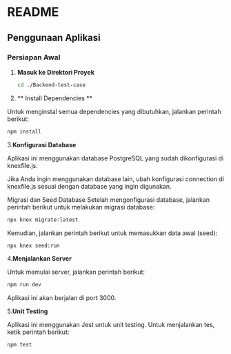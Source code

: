 # README

## Penggunaan Aplikasi

### Persiapan Awal

1. **Masuk ke Direktori Proyek**

   ```bash
   cd ./Backend-test-case
   ```

2. ** Install Dependencies **

Untuk menginstal semua dependencies yang dibutuhkan, jalankan perintah berikut:

  ```bash
  npm install
```

3.**Konfigurasi Database**


Aplikasi ini menggunakan database PostgreSQL yang sudah dikonfigurasi di knexfile.js.

Jika Anda ingin menggunakan database lain, ubah konfigurasi connection di knexfile.js sesuai dengan database yang ingin digunakan.

Migrasi dan Seed Database
Setelah mengonfigurasi database, jalankan perintah berikut untuk melakukan migrasi database:

```bash
npx knex migrate:latest
```
Kemudian, jalankan perintah berikut untuk memasukkan data awal (seed):

```bash
npx knex seed:run
```

4.**Menjalankan Server**

Untuk memulai server, jalankan perintah berikut:

```bash
npm run dev
```

Aplikasi ini akan berjalan di port 3000.

5.**Unit Testing**

Aplikasi ini menggunakan Jest untuk unit testing. Untuk menjalankan tes, ketik perintah berikut:

```bash
npm test
```
